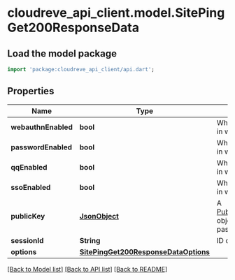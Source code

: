 # cloudreve_api_client.model.SitePingGet200ResponseData

## Load the model package
```dart
import 'package:cloudreve_api_client/api.dart';
```

## Properties
Name | Type | Description | Notes
------------ | ------------- | ------------- | -------------
**webauthnEnabled** | **bool** | Whether this account can be logged in with Passkeys. | [optional] 
**passwordEnabled** | **bool** | Whether this account can be logged in with password. | [optional] 
**qqEnabled** | **bool** | Whether this account can be logged in with Tencent QQ. | [optional] 
**ssoEnabled** | **bool** | Whether this account can be logged in with Logto. | [optional] 
**publicKey** | [**JsonObject**](.md) | A [PublicKeyCredentialCreationOptions](https://www.w3.org/TR/webauthn/#dictionary-makecredentialoptions) object that can be used to invoke passkey registration from browser. | [optional] 
**sessionId** | **String** | ID of the login session. | [optional] 
**options** | [**SitePingGet200ResponseDataOptions**](SitePingGet200ResponseDataOptions.md) |  | [optional] 

[[Back to Model list]](../README.md#documentation-for-models) [[Back to API list]](../README.md#documentation-for-api-endpoints) [[Back to README]](../README.md)


